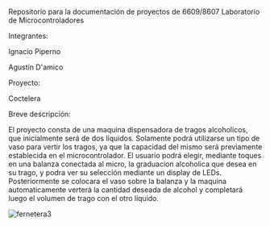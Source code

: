 Repositorio para la documentación de proyectos de
6609/8607 Laboratorio de Microcontroladores

Integrantes:

  Ignacio Piperno

  Agustín D'amico
  
Proyecto:
  
  Coctelera

Breve descripción: 
  
  El proyecto consta de una maquina dispensadora de tragos alcoholicos, que inicialmente será de dos líquidos.
  Solamente podrá utilizarse un tipo de vaso para vertir los tragos, ya  que la capacidad del mismo será previamente establecida en el microcontrolador. El usuario podrá elegir, mediante toques en una balanza conectada al micro, la graduacion alcoholica que desea en su trago, y podra ver su selección mediante un display de LEDs. Posteriormente se colocara el vaso sobre la balanza y la maquina automaticamente verterá la cantidad deseada de alcohol y completará luego el volumen de trago con el otro líquido.

![fernetera3](https://user-images.githubusercontent.com/55199405/125202723-4bf98380-e24b-11eb-8bff-6e594a6281ed.jpg)
